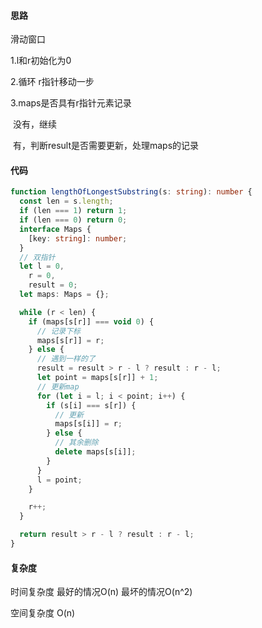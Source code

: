 #### 思路

滑动窗口

1.l和r初始化为0

2.循环 r指针移动一步

3.maps是否具有r指针元素记录

​	没有，继续

​	有，判断result是否需要更新，处理maps的记录





#### 代码

~~~typescript
function lengthOfLongestSubstring(s: string): number {
  const len = s.length;
  if (len === 1) return 1;
  if (len === 0) return 0;
  interface Maps {
    [key: string]: number;
  }
  // 双指针
  let l = 0,
    r = 0,
    result = 0;
  let maps: Maps = {};

  while (r < len) {
    if (maps[s[r]] === void 0) {
      // 记录下标
      maps[s[r]] = r;
    } else {
      // 遇到一样的了
      result = result > r - l ? result : r - l;
      let point = maps[s[r]] + 1;
      // 更新map
      for (let i = l; i < point; i++) {
        if (s[i] === s[r]) {
          // 更新
          maps[s[i]] = r;
        } else {
          // 其余删除
          delete maps[s[i]];
        }
      }
      l = point;
    }

    r++;
  }

  return result > r - l ? result : r - l;
}
~~~



#### 复杂度

时间复杂度 最好的情况O(n)  最坏的情况O(n^2)

空间复杂度 O(n)